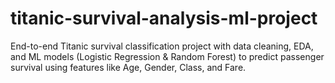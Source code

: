 # titanic-survival-analysis-ml-project
End-to-end Titanic survival classification project with data cleaning, EDA, and ML models (Logistic Regression &amp; Random Forest) to predict passenger survival using features like Age, Gender, Class, and Fare.
